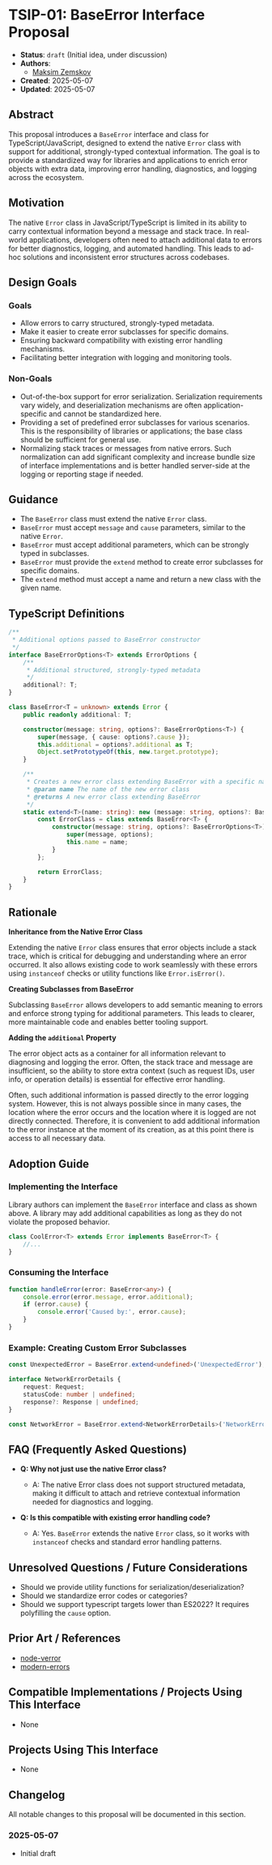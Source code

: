 # TSIP-01: BaseError Interface Proposal

- **Status**: `draft` (Initial idea, under discussion)
- **Authors**:
    - [Maksim Zemskov](https://github.com/nodge)
- **Created**: 2025-05-07
- **Updated**: 2025-05-07

## Abstract

This proposal introduces a `BaseError` interface and class for TypeScript/JavaScript, designed to extend the native `Error` class with support for additional, strongly-typed contextual information. The goal is to provide a standardized way for libraries and applications to enrich error objects with extra data, improving error handling, diagnostics, and logging across the ecosystem.

## Motivation

The native `Error` class in JavaScript/TypeScript is limited in its ability to carry contextual information beyond a message and stack trace. In real-world applications, developers often need to attach additional data to errors for better diagnostics, logging, and automated handling. This leads to ad-hoc solutions and inconsistent error structures across codebases.

## Design Goals

### Goals

- Allow errors to carry structured, strongly-typed metadata.
- Make it easier to create error subclasses for specific domains.
- Ensuring backward compatibility with existing error handling mechanisms.
- Facilitating better integration with logging and monitoring tools.

### Non-Goals

- Out-of-the-box support for error serialization. Serialization requirements vary widely, and deserialization mechanisms are often application-specific and cannot be standardized here.
- Providing a set of predefined error subclasses for various scenarios. This is the responsibility of libraries or applications; the base class should be sufficient for general use.
- Normalizing stack traces or messages from native errors. Such normalization can add significant complexity and increase bundle size of interface implementations and is better handled server-side at the logging or reporting stage if needed.

## Guidance

- The `BaseError` class must extend the native `Error` class.
- `BaseError` must accept `message` and `cause` parameters, similar to the native `Error`.
- `BaseError` must accept additional parameters, which can be strongly typed in subclasses.
- `BaseError` must provide the `extend` method to create error subclasses for specific domains.
- The `extend` method must accept a name and return a new class with the given name.

## TypeScript Definitions

```typescript
/**
 * Additional options passed to BaseError constructor
 */
interface BaseErrorOptions<T> extends ErrorOptions {
    /**
     * Additional structured, strongly-typed metadata
     */
    additional?: T;
}

class BaseError<T = unknown> extends Error {
    public readonly additional: T;

    constructor(message: string, options?: BaseErrorOptions<T>) {
        super(message, { cause: options?.cause });
        this.additional = options?.additional as T;
        Object.setPrototypeOf(this, new.target.prototype);
    }

    /**
     * Creates a new error class extending BaseError with a specific name and type
     * @param name The name of the new error class
     * @returns A new error class extending BaseError
     */
    static extend<T>(name: string): new (message: string, options?: BaseErrorOptions<T>) => BaseError<T> {
        const ErrorClass = class extends BaseError<T> {
            constructor(message: string, options?: BaseErrorOptions<T>) {
                super(message, options);
                this.name = name;
            }
        };

        return ErrorClass;
    }
}
```

## Rationale

**Inheritance from the Native Error Class**

Extending the native `Error` class ensures that error objects include a stack trace, which is critical for debugging and understanding where an error occurred. It also allows existing code to work seamlessly with these errors using `instanceof` checks or utility functions like `Error.isError()`.

**Creating Subclasses from BaseError**

Subclassing `BaseError` allows developers to add semantic meaning to errors and enforce strong typing for additional parameters. This leads to clearer, more maintainable code and enables better tooling support.

**Adding the `additional` Property**

The error object acts as a container for all information relevant to diagnosing and logging the error. Often, the stack trace and message are insufficient, so the ability to store extra context (such as request IDs, user info, or operation details) is essential for effective error handling.

Often, such additional information is passed directly to the error logging system. However, this is not always possible since in many cases, the location where the error occurs and the location where it is logged are not directly connected. Therefore, it is convenient to add additional information to the error instance at the moment of its creation, as at this point there is access to all necessary data.

## Adoption Guide

### Implementing the Interface

Library authors can implement the `BaseError` interface and class as shown above. A library may add additional capabilities as long as they do not violate the proposed behavior.

```typescript
class CoolError<T> extends Error implements BaseError<T> {
    //...
}
```

### Consuming the Interface

```typescript
function handleError(error: BaseError<any>) {
    console.error(error.message, error.additional);
    if (error.cause) {
        console.error('Caused by:', error.cause);
    }
}
```

### Example: Creating Custom Error Subclasses

```typescript
const UnexpectedError = BaseError.extend<undefined>('UnexpectedError');

interface NetworkErrorDetails {
    request: Request;
    statusCode: number | undefined;
    response?: Response | undefined;
}

const NetworkError = BaseError.extend<NetworkErrorDetails>('NetworkError');
```

## FAQ (Frequently Asked Questions)

- **Q: Why not just use the native Error class?**

    - A: The native Error class does not support structured metadata, making it difficult to attach and retrieve contextual information needed for diagnostics and logging.

- **Q: Is this compatible with existing error handling code?**
    - A: Yes. `BaseError` extends the native `Error` class, so it works with `instanceof` checks and standard error handling patterns.

## Unresolved Questions / Future Considerations

- Should we provide utility functions for serialization/deserialization?
- Should we standardize error codes or categories?
- Should we support typescript targets lower than ES2022? It requires polyfilling the `cause` option.

## Prior Art / References

- [node-verror](https://github.com/joyent/node-verror)
- [modern-errors](https://github.com/ehmicky/modern-errors)

## Compatible Implementations / Projects Using This Interface

- None

## Projects Using This Interface

- None

## Changelog

All notable changes to this proposal will be documented in this section.

### 2025-05-07

- Initial draft
